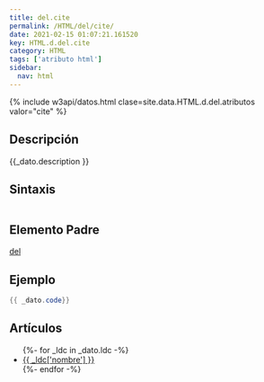 ```yaml
---
title: del.cite
permalink: /HTML/del/cite/
date: 2021-02-15 01:07:21.161520
key: HTML.d.del.cite
category: HTML
tags: ['atributo html']
sidebar: 
  nav: html
---
```


{% include w3api/datos.html clase=site.data.HTML.d.del.atributos valor="cite" %}

## Descripción
{{_dato.description }}

## Sintaxis
~~~html
~~~

## Elemento Padre
[del](/HTML/del/)

## Ejemplo
~~~java
{{ _dato.code}}
~~~

## Artículos
<ul>
{%- for _ldc in _dato.ldc -%}
   <li>
       <a href="{{_ldc['url'] }}">{{ _ldc['nombre'] }}</a>
   </li>
{%- endfor -%}
</ul>
